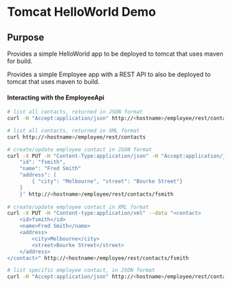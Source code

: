 Tomcat HelloWorld Demo
=====================

Purpose
--
Provides a simple HelloWorld app to be deployed to tomcat that uses maven for build.

Provides a simple Employee app with a REST API to also be deployed to tomcat that uses maven to build.

#### Interacting with the EmployeeApi
```bash
# list all contacts, returned in JSON format
curl -H "Accept:application/json" http://<hostname>/employee/rest/contacts

# list all contacts, returned in XML format
curl http://<hostname>/employee/rest/contacts

# create/update employee contact in JSON format
curl -X PUT -H "Content-Type:application/json" -H "Accept:application/json" --data '{
	"id": "fsmith",
	"name": "Fred Smith"
	"address": [
		{ "city": "Melbourne", "street": "Bourke Street"} 
	]
    }' http://<hostname>/employee/rest/contacts/fsmith
    
# create/update employee contact in XML format
curl -X PUT -H "Content-type:application/xml" --data "<contact>
	<id>fsmith</id>
	<name>Fred Smith</name>
	<address>
		<city>Melbourne</city>
		<street>Bourke Street</street>
	</address>
</contact>" http://<hostname>/employee/rest/contacts/fsmith

# list specific employee contact, in JSON format
curl -H "Accept:application/json" http://<hostname>/employee/rest/contacts/fsmith
```

